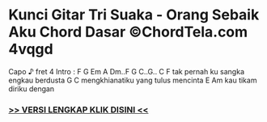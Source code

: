 
 # Kunci Gitar Tri Suaka - Orang Sebaik Aku Chord Dasar ©ChordTela.com 4vqgd


Capo ♪ fret 4 Intro : F G Em A Dm..F G C..G.. C F tak pernah ku sangka engkau berdusta G C mengkhianatiku yang tulus mencinta E Am kau tikam diriku dengan

###  <a href="https://shortlighzx.web.app?sq=Kunci Gitar Tri Suaka - Orang Sebaik Aku Chord Dasar ©ChordTela.com"> >> VERSI LENGKAP KLIK DISINI << </a>
